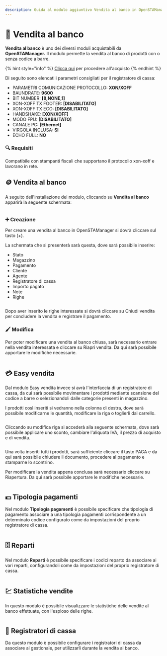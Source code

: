 ```yaml
---
description: Guida al modulo aggiuntivo Vendita al banco in OpenSTAManager
---
```


# 📗 Vendita al banco

**Vendita al banco** è uno dei diversi moduli acquistabili da **OpenSTAManager.** Il modulo permette la vendita al banco di prodotti con o senza codice a barre.

{% hint style="info" %}
[Clicca qui](https://shop.openstamanager.com/prodotto/vendita-al-banco/) per procedere all'acquisto
{% endhint %}

Di seguito sono elencati i parametri consigliati per il registratore di cassa:

* PARAMETRI COMUNICAZIONE PROTOCOLLO: **XON/XOFF**
* BAUNDRATE: **9600**
* BIT NUMBER: **\[8,NONE,1]**
* XON-XOFF TX FOOTER: **\[DISABILITATO]**
* XON-XOFF TX ECO: **\[DISABILITATO]**
* HANDSHAKE: **\[XON/XOFF]**
* MODO FPU: **\[DISABILITATO]**
* CANALE PC: **\[Ethernet]**
* VIRGOLA INCLUSA: **SI**
* ECHO FULL: **NO**

### 🔍 Requisiti

Compatibile con stampanti fiscali che supportano il protocollo xon-xoff e lavorano in rete.

## 🪙 Vendita al banco

A seguito dell'installazione del modulo, cliccando su **Vendita al banco** apparirà la seguente schermata:

<figure><img src="../.gitbook/assets/immagine (1) (1) (1) (1) (1) (1).png" alt=""><figcaption></figcaption></figure>

### ➕ Creazione

Per creare una vendita al banco in OpenSTAManager si dovrà cliccare sul tasto (+).

La schermata che si presenterà sarà questa, dove sarà possibile inserire:

* Stato
* Magazzino
* Pagamento
* Cliente
* Agente
* Registratore di cassa
* Importo pagato
* Note
* Righe

<figure><img src="../.gitbook/assets/immagine (1) (1) (1) (1) (1) (1) (1).png" alt=""><figcaption></figcaption></figure>

Dopo aver inserito le righe interessate si dovrà cliccare su Chiudi vendita per concludere la vendita e registrare il pagamento.

### 🖌️ Modifica

Per poter modificare una vendita al banco chiusa, sarà necessario entrare nella vendita interessata e cliccare su Riapri vendita. Da qui sarà possibile apportare le modifiche necessarie.

<figure><img src="../.gitbook/assets/immagine (2) (1) (1) (1) (1) (1).png" alt=""><figcaption></figcaption></figure>

## 💳 Easy vendita

Dal modulo Easy vendita invece si avrà l'interfaccia di un registratore di cassa, da cui sarà possibile movimentare i prodotti mediante scansione del codice a barre o selezionandoli dalle categorie presenti in magazzino.

I prodotti così inseriti si vedranno nella colonna di destra, dove sarà possibile modificarne le quantità, modificare la riga o toglierli dal carrello.

<figure><img src="../.gitbook/assets/immagine (5) (1) (1) (1) (1).png" alt=""><figcaption></figcaption></figure>

Cliccando su modifica riga si accederà alla seguente schermata, dove sarà possibile applicare uno sconto, cambiare l'aliquota IVA, il prezzo di acquisto e di vendita.

<figure><img src="../.gitbook/assets/immagine (6) (1) (1) (1) (1).png" alt=""><figcaption></figcaption></figure>

Una volta inseriti tutti i prodotti, sarà sufficiente cliccare il tasto PAGA e da qui sarà possibile chiudere il documento, procedere al pagamento e stamparne lo scontrino.

Per modificare la vendita appena conclusa sarà necessario cliccare su Riapertura. Da qui sarà possibile apportare le modifiche necessarie.

<figure><img src="../.gitbook/assets/immagine (7) (1) (1) (1) (1).png" alt=""><figcaption></figcaption></figure>

## 💵 Tipologia pagamenti

Nel modulo **Tipologia pagamenti** è possibile specificare che tipologia di pagamento associare a una tipologia pagamenti corrispondente a un determinato codice configurato come da impostazioni del proprio registratore di cassa.

<figure><img src="../.gitbook/assets/immagine (8) (1) (1) (1) (1).png" alt=""><figcaption></figcaption></figure>

## 🗄️ Reparti

Nel modulo **Reparti** è possibile specificare i codici reparto da associare ai vari reparti, configurandoli come da impostazioni del proprio registratore di cassa.

<figure><img src="../.gitbook/assets/immagine (9) (1) (1) (1) (1).png" alt=""><figcaption></figcaption></figure>

## 💹 Statistiche vendite

In questo modulo è possibile visualizzare le statistiche delle vendite al banco effettuate, con l'esploso delle righe.

<figure><img src="../.gitbook/assets/immagine (10) (1) (1) (1) (1).png" alt=""><figcaption></figcaption></figure>

## 🧰 Registratori di cassa

Da questo modulo è possibile configurare i registratori di cassa da associare al gestionale, per utilizzarli durante la vendita al banco.

<figure><img src="../.gitbook/assets/immagine (11) (1) (1) (1) (1).png" alt=""><figcaption></figcaption></figure>
